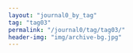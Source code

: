 ```yaml
---
layout: "journal0_by_tag"
tag: "tag03"
permalink: "/journal0/tag/tag03/"
header-img: "img/archive-bg.jpg"
---
```

